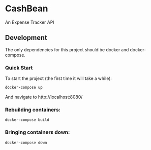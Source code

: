 # CashBean

An Expense Tracker API

## Development

The only dependencies for this project should be docker and docker-compose.

### Quick Start

To start the project
(the first time it will take a while):

```bash
docker-compose up
```

And navigate to http://localhost:8080/

### Rebuilding containers:

```
docker-compose build
```

### Bringing containers down:

```
docker-compose down
```
